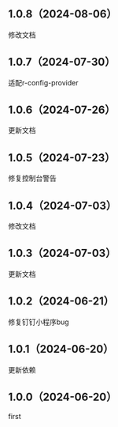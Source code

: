 ## 1.0.8（2024-08-06）
修改文档
## 1.0.7（2024-07-30）
适配r-config-provider
## 1.0.6（2024-07-26）
更新文档
## 1.0.5（2024-07-23）
修复控制台警告
## 1.0.4（2024-07-03）
修改文档
## 1.0.3（2024-07-03）
更新文档
## 1.0.2（2024-06-21）
修复钉钉小程序bug
## 1.0.1（2024-06-20）
更新依赖
## 1.0.0（2024-06-20）
first
